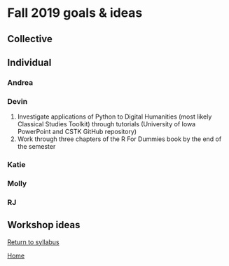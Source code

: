 # Fall 2019 goals & ideas

## Collective

## Individual

### Andrea

### Devin

1. Investigate applications of Python to Digital Humanities (most likely Classical Studies Toolkit) through tutorials (University of Iowa PowerPoint and CSTK GitHub repository)
2. Work through three chapters of the R For Dummies book by the end of the semester

### Katie

### Molly

### RJ

## Workshop ideas


[Return to syllabus](/syllabus.md)

[Home](/README.md)
